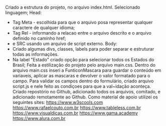 Criado a estrutura do projeto, no arquivo index.html.
Selecionado linguagem;
Head:
- Tag Meta - escolhida para que o arquivo posa representar qualquer caractere de qualquer idioma;
- Tag Rel - informando a relacao entre o arquivo descrito e o arquivo definido no caminho href;
- e SRC usando um arquivo de script externo.
Body:
- Criado algumas divs, classes, labels para poder separar e estruturar todas as informações.
- Na label "Estado" criado opção para selecionar todos os Estados do Brasil;
Feita a estilização do projeto pelo arquivo main.css.
Dentro do arquivo main.css inseri a FunticonMascara para guardar o conteúdo em variaveis, aplicar as mascaras e devolver o valor formatado para o campo.
Para validar os campos dentro do formulário, criado arquivo script.js e nele feito as condiçoes para que a val~idação aconteça.
Criado repostório no Github, adicionado todos os arquivos, comitado, e adicionado remotamente ao Github.
Como material de apoio utilizei os seguintes sites:
https://www.w3scools.com
https://www.rafaelcouto.com.br
https://www.tableless.com.br
https://www.visualdicas.com.br
https://www.gama.academy
https://www.alura.com.br